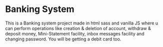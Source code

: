 <h1>Banking System</h1>This is a Banking system project made in html sass and vanilla JS where u can perform operations like creation & deletion of account, withdraw & deposit money, Mini-Statement facility, inbox messages facility and changing password. You will be getting a debit card too.
